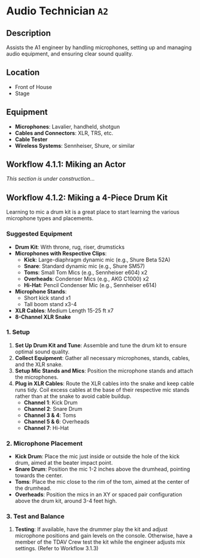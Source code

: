 # Audio Technician `A2`

## Description
Assists the A1 engineer by handling microphones, setting up and managing audio equipment, and ensuring clear sound quality.

## Location
- Front of House
- Stage

## Equipment
- **Microphones**: Lavalier, handheld, shotgun
- **Cables and Connectors**: XLR, TRS, etc.
- **Cable Tester**
- **Wireless Systems**: Sennheiser, Shure, or similar

## Workflow 4.1.1: Miking an Actor
*This section is under construction...*

## Workflow 4.1.2: Miking a 4-Piece Drum Kit

Learning to mic a drum kit is a great place to start learning the various microphone types and placements.

### Suggested Equipment

- **Drum Kit**: With throne, rug, riser, drumsticks
- **Microphones with Respective Clips**:
  - **Kick**: Large-diaphragm dynamic mic (e.g., Shure Beta 52A)
  - **Snare**: Standard dynamic mic (e.g., Shure SM57)
  - **Toms**: Small Tom Mics (e.g., Sennheiser e604) x2
  - **Overheads**: Condenser Mics (e.g., AKG C1000) x2
  - **Hi-Hat**: Pencil Condenser Mic (e.g., Sennheiser e614)
- **Microphone Stands**:
  - Short kick stand x1
  - Tall boom stand x3-4
- **XLR Cables**: Medium Length 15-25 ft x7
- **8-Channel XLR Snake**

### 1. Setup

1. **Set Up Drum Kit and Tune**: Assemble and tune the drum kit to ensure optimal sound quality.
2. **Collect Equipment**: Gather all necessary microphones, stands, cables, and the XLR snake.
3. **Setup Mic Stands and Mics**: Position the microphone stands and attach the microphones.
4. **Plug in XLR Cables**: Route the XLR cables into the snake and keep cable runs tidy. Coil excess cables at the base of their respective mic stands rather than at the snake to avoid cable buildup.
   - **Channel 1**: Kick Drum
   - **Channel 2**: Snare Drum
   - **Channel 3 & 4**: Toms
   - **Channel 5 & 6**: Overheads
   - **Channel 7**: Hi-Hat

### 2. Microphone Placement

- **Kick Drum**: Place the mic just inside or outside the hole of the kick drum, aimed at the beater impact point.
- **Snare Drum**: Position the mic 1-2 inches above the drumhead, pointing towards the center.
- **Toms**: Place the mic close to the rim of the tom, aimed at the center of the drumhead.
- **Overheads**: Position the mics in an XY or spaced pair configuration above the drum kit, around 3-4 feet high.

### 3. Test and Balance

1. **Testing**: If available, have the drummer play the kit and adjust microphone positions and gain levels on the console. Otherwise, have a member of the TDAV Crew test the kit while the engineer adjusts mix settings. (Refer to Workflow 3.1.3)
